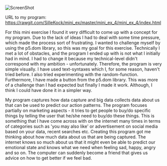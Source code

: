 ![ScreenShot](https://github.com/SilleKock/mini_ex/blob/master/mini_ex_4/Sk%C3%A6rmbillede%202018-03-05%20kl.%2023.53.09.png)

URL to my program: https://rawgit.com/SilleKock/mini_ex/master/mini_ex_4/mini_ex_4/index.html

For this mini exercise I found it very difficult to come up with a concept for my program. Due to the lack of ideas I had to deal with some time pressure, which made the process sort of frustrating. I wanted to challenge myself by using the p5.dom library, so this was my goal for this exercise. Technically I met a lot of obstacles, and the program I ended up with is not what I initially had in mind. I had to change it because my technical-level didn't correspond with my ambition - unfortunately. Therefore, the program is very simple visually. I have used text-syntaxes which I, for some reason, haven't tried before. I also tried experimenting with the random-function.  Furthermore, I have made a button from the p5.dom library. This was more of a challenge than I had expected but finally I made it work. Although, I think I could have done it in a simpler way. 

My program captures how data capture and big data collects data about us that can be used to predict our action patterns. The program focuses partially on marketing aspects - it tries to get people to buy/do specific things by telling the user that he/she need to buy/do these things.  This is something that I have come across with on the internet many times in terms of categories such as 'you may also like' or advertisement on social media based on your data, recent searches etc.
Creating this program got me thinking about how much data about us that are being captured. The internet knows so much about us that it might even be able to predict our emotional state and knows what we need when feeling sad, happy, angry and so on. The computer can suddenly become a friend that gives us advice on how to get better if we feel bad.   

 
 
